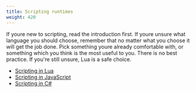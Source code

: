 ```yaml
---
title: Scripting runtimes
weight: 420
---
```


If youre new to scripting, read the introduction first. If youre unsure what language you should choose, remember that
no matter what you choose it will get the job done. Pick something youre already comfortable with, or something which
you think is the most useful to you. There is no best practice. If you're still unsure, Lua is a safe choice.

- [Scripting in Lua](/scripting-manual/runtimes/lua)
- [Scripting in JavaScript](/scripting-manual/runtimes/javascript)
- [Scripting in C#](/scripting-manual/runtimes/csharp)
